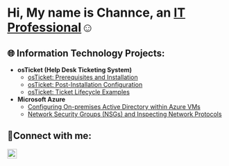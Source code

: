 <h1>Hi, My name is Channce, an <a href="https://linkedin.com/in/channce">IT Professional</a>☺</h1>

<h2>🌐 Information Technology Projects:</h2>

- <b>osTicket (Help Desk Ticketing System)</b>
  - [osTicket: Prerequisites and Installation](https://github.com/ChannceD/osTicket-Lab-Setup-)
  - [osTicket: Post-Installation Configuration](https://github.com/ChannceD/Post-osTicket)
  - [osTicket: Ticket Lifecycle Examples](https://github.com/ChannceD/osTicket-Lifecycle-)
- <b>Microsoft Azure</b>
  - [Configuring On-premises Active Directory within Azure VMs](https://github.com/ChannceD/Deploying-AD)
  - [Network Security Groups (NSGs) and Inspecting Network Protocols](https://github.com/ChannceD/Azure-Lab-Networking)

<h2>🤝Connect with me:</h2>

[<img align="left" alt="channce | LinkedIn" width="22px" src="https://cdn.jsdelivr.net/npm/simple-icons@v3/icons/linkedin.svg" />][linkedin]

[linkedin]: https://linkedin.com/in/channce
